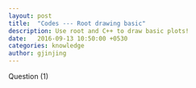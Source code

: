 ```yaml
---
layout: post
title:  "Codes --- Root drawing basic"
description: Use root and C++ to draw basic plots!
date:   2016-09-13 10:50:00 +0530
categories: knowledge
author: gjinjing
---
```


Question (1)
